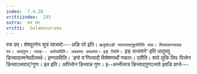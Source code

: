 ```yaml
---
index:  7.4.20
vrittiindex:  285
sutra:  वच उम्
vritti:  balamanorama 
---
```


वच उम्। शेषपूरणेन सूत्रं व्याचष्टे--- अङि परे इति। `ऋदृशोऽङी त्यतस्तदनुवृत्तेरिति भावः। मित्त्वादन्त्यादचः परः। आद्गुणः। तदाह-- अवोचदिति। अवक्ष्यत् अवक्ष्यत। इङ् त्विति। `इङ् अध्ययने' इति धातुस्तु ङित्त्वादात्मनेपदीत्यर्थः। इण्गताविति। `इणो य'णित्यादौ विशेषणार्थो णकारः। एतीति। शपो लुकि तिपः पित्त्वेन ङित्त्वाऽभावाद्?गुणः। इत इति। अपित्त्वेन ङित्त्वान्न गुणः। इ--अन्तीत्यत्र ङित्त्वाद्गुणाऽभावे इयङि प्राप्ते---

